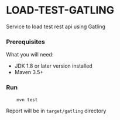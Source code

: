 # LOAD-TEST-GATLING

Service to load test rest api using Gatling

### Prerequisites 
What you will need:
 - JDK 1.8 or later version installed
 - Maven 3.5+
 
 ### Run
 
 ```bash
     mvn test
 ```
Report will be in `target/gatling` directory

